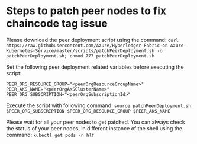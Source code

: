 # Steps to patch peer nodes to fix chaincode tag issue
Please download the peer deployment script using the command:
`curl https://raw.githubusercontent.com/Azure/Hyperledger-Fabric-on-Azure-Kubernetes-Service/master/scripts/patchPeerDeployment.sh -o patchPeerDeployment.sh; chmod 777 patchPeerDeployment.sh`

Set the following peer deployment related variables before executing the script:
```
PEER_ORG_RESOURCE_GROUP="<peerOrgResourceGroupName>"
PEER_AKS_NAME="<peerOrgAKSClusterName>"
PEER_ORG_SUBSCRIPTION="<peerOrgSubscriptionId>"
```

Execute the script with following command:
`source patchPeerDeployment.sh $PEER_ORG_SUBSCRIPTION $PEER_ORG_RESOURCE_GROUP $PEER_AKS_NAME`

Please wait for all your peer nodes to get patched. You can always check the status of your peer nodes, in different instance of the shell using the command:
`kubectl get pods -n hlf`
